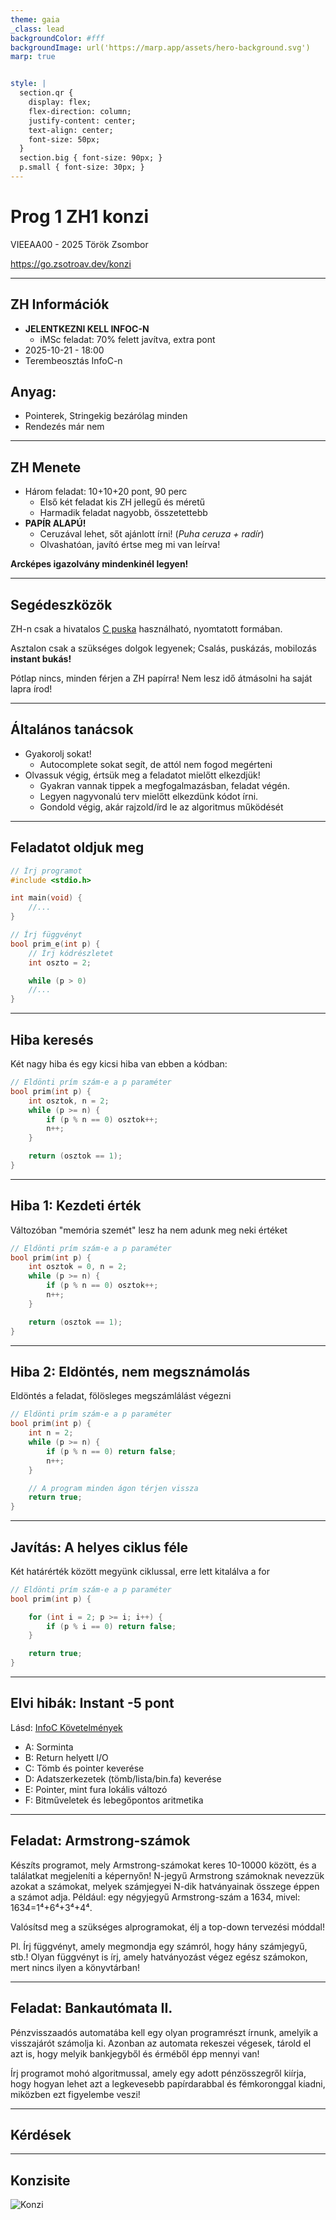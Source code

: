 ```yaml
---
theme: gaia
_class: lead
backgroundColor: #fff
backgroundImage: url('https://marp.app/assets/hero-background.svg')
marp: true


style: |
  section.qr {
    display: flex;
    flex-direction: column;
    justify-content: center;
    text-align: center;
    font-size: 50px;
  }
  section.big { font-size: 90px; }
  p.small { font-size: 30px; }
---
```


# **Prog 1 ZH1 konzi**

VIEEAA00 - 2025 
Török Zsombor

https://go.zsotroav.dev/konzi

---

## ZH Információk

- **JELENTKEZNI KELL INFOC-N**
  - iMSc feladat: 70% felett javítva, extra pont
- 2025-10-21 - 18:00
- Terembeosztás InfoC-n

## Anyag:
- Pointerek, Stringekig bezárólag minden
- Rendezés már nem

---

## ZH Menete

- Három feladat: 10+10+20 pont, 90 perc
  - Első két feladat kis ZH jellegű és méretű
  - Harmadik feladat nagyobb, összetettebb
- **PAPÍR ALAPÚ!**
  - Ceruzával lehet, sőt ajánlott írni! (_Puha ceruza + radír_)
  - Olvashatóan, javító értse meg mi van leírva!

**Arcképes igazolvány mindenkinél legyen!**

---

## Segédeszközök

ZH-n csak a hivatalos [C puska](https://infoc.eet.bme.hu/jegyzet/) használható, nyomtatott formában.

Asztalon csak a szükséges dolgok legyenek;
Csalás, puskázás, mobilozás **instant bukás!**

Pótlap nincs, minden férjen a ZH papírra! 
Nem lesz idő átmásolni ha saját lapra írod!

---

## Általános tanácsok

- Gyakorolj sokat!
  - Autocomplete sokat segít, de attól nem fogod megérteni
- Olvassuk végig, értsük meg a feladatot mielőtt elkezdjük!
  - Gyakran vannak tippek a megfogalmazásban, feladat végén.
  - Legyen nagyvonalú terv mielőtt elkezdünk kódot írni.
  - Gondold végig, akár rajzold/írd le az algoritmus működését

---

## Feladatot oldjuk meg

```c
// Írj programot
#include <stdio.h>

int main(void) {
    //...
}

// Írj függvényt
bool prim_e(int p) {
    // Írj kódrészletet
    int oszto = 2;

    while (p > 0) 
    //...
}
```

---

## Hiba keresés

Két nagy hiba és egy kicsi hiba van ebben a kódban:

```c
// Eldönti prím szám-e a p paraméter
bool prim(int p) {
    int osztok, n = 2;
    while (p >= n) {
        if (p % n == 0) osztok++;
        n++;
    }

    return (osztok == 1);
}
```

---

## Hiba 1: Kezdeti érték

Változóban "memória szemét" lesz ha nem adunk meg neki értéket
```c
// Eldönti prím szám-e a p paraméter
bool prim(int p) {
    int osztok = 0, n = 2;
    while (p >= n) {
        if (p % n == 0) osztok++;
        n++;
    }

    return (osztok == 1);
}
```

---

## Hiba 2: Eldöntés, nem megsznámolás

Eldöntés a feladat, fölösleges megszámlálást végezni

```c
// Eldönti prím szám-e a p paraméter
bool prim(int p) {
    int n = 2;
    while (p >= n) {
        if (p % n == 0) return false;
        n++;
    }

    // A program minden ágon térjen vissza
    return true;
}
```

---

## Javítás: A helyes ciklus féle

Két határérték között megyünk ciklussal, erre lett kitalálva a for

```c
// Eldönti prím szám-e a p paraméter
bool prim(int p) {

    for (int i = 2; p >= i; i++) {
        if (p % i == 0) return false;
    }

    return true;
}
```

---

## Elvi hibák: Instant -5 pont

Lásd: [InfoC Követelmények](https://infoc.eet.bme.hu/kovetelmenyek/#8)

- A: Sorminta
- B: Return helyett I/O
- C: Tömb és pointer keverése
- D: Adatszerkezetek (tömb/lista/bin.fa) keverése
- E: Pointer, mint fura lokális változó
- F: Bitműveletek és lebegőpontos aritmetika

---
## Feladat: Armstrong-számok
Készíts programot, mely Armstrong-számokat keres 10-10000 között, és a találatkat megjeleníti a képernyőn! N-jegyű Armstrong számoknak nevezzük azokat a számokat, melyek számjegyei N-dik hatványainak összege éppen a számot adja. Például: egy négyjegyű Armstrong-szám a 1634, mivel: 1634=1⁴+6⁴+3⁴+4⁴.

Valósítsd meg a szükséges alprogramokat, élj a top-down tervezési móddal!

<p class="small">
Pl. Írj függvényt, amely megmondja egy számról, hogy hány számjegyű, stb.!
Olyan függvényt is írj, amely hatványozást végez egész számokon, mert nincs ilyen a könyvtárban!
</p>

---
## Feladat: Bankautómata II.
Pénzvisszaadós automatába kell egy olyan programrészt írnunk, amelyik a visszajárót számolja ki. Azonban az automata rekeszei végesek, tárold el azt is, hogy melyik bankjegyből és érméből épp mennyi van! 

Írj programot mohó algoritmussal, amely egy adott pénzösszegről kiírja, hogy hogyan lehet azt a legkevesebb papírdarabbal és fémkoronggal kiadni, miközben ezt figyelembe veszi!

---
<!-- _class: lead big --> 
## **Kérdések**
---
## Konzisite
<!-- _class: qr -->
![Konzi](./konzi.png)
